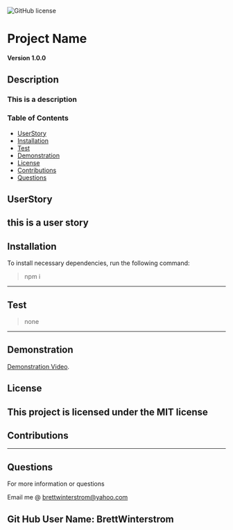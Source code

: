 
![GitHub license](https://img.shields.io/badge/license-MIT-blue.svg)
# Project Name
**Version 1.0.0**

## Description
### This is a description

### Table of Contents
- [UserStory](#UserStory)
- [Installation](#Installation)
- [Test](#Test)
- [Demonstration](#Demonstration)
- [License](#License)
- [Contributions](#contributions)
- [Questions](#Questions)



<a name="userstory"></a>
## UserStory
this is a user story
---
<a name="Installation"></a>
## Installation
To install necessary dependencies, run the following command:
> npm i
---
<a name="Test"></a>
## Test
> none
---

<a name="Demonstration"></a>
## Demonstration
[Demonstration Video](https://drive.google.com/file/d/1vblLFAp_VbRcDz8JiJf15FMDH1tnDelf/view?usp=sharing).

<a name="License"></a>
## License
This project is licensed under the MIT license
---
<a name="contributions"></a>
## Contributions


---
<a name="Questions"></a>
## Questions
For more information or questions 

Email me @ brettwinterstrom@yahoo.com

Git Hub User Name: BrettWinterstrom
---
  